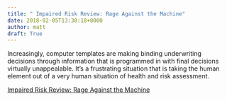 ```yaml
---
title: " Impaired Risk Review: Rage Against the Machine"
date: 2018-02-05T13:30:18+0000
author: matt
draft: True
---
```

Increasingly, computer templates are making binding underwriting decisions through information that is programmed in with final decisions virtually unappealable.  It’s a frustrating situation that is taking the human element out of a very human situation of health and risk assessment.

[ Impaired Risk Review: Rage Against the Machine ]( http://www.brokerworldmag.com/articles/articles.php?articleid=4412 )
